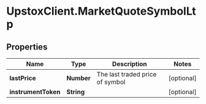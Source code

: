 # UpstoxClient.MarketQuoteSymbolLtp

## Properties
Name | Type | Description | Notes
------------ | ------------- | ------------- | -------------
**lastPrice** | **Number** | The last traded price of symbol | [optional] 
**instrumentToken** | **String** |  | [optional] 
